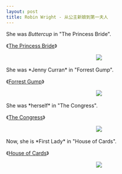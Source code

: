 ```yaml
---
layout: post
title: Robin Wright - 从公主新娘到第一夫人
---
```


She was *Buttercup* in "The Princess Bride".

《[The Princess Bride](http://movie.douban.com/subject/1297280/)》
<center><img class="poster" src="http://s3-ap-southeast-2.amazonaws.com/www.mojacc.com/robin-wright-princess-bride.jpg"></center>
<br/>
She was *Jenny Curran* in "Forrest Gump".

《[Forrest Gump](http://movie.douban.com/subject/1292720/)》
<center><img class="poster" src="http://s3-ap-southeast-2.amazonaws.com/www.mojacc.com/robin-wright-forest-gump.jpg"></center>
<br/>
She was *herself* in "The Congress".

《[The Congress](http://movie.douban.com/subject/6432898/)》
<center><img class="poster" src="http://s3-ap-southeast-2.amazonaws.com/www.mojacc.com/robin-wright-the-congress.jpg"></center>
<br/>
Now, she is *First Lady* in "House of Cards".

《[House of Cards](http://movie.douban.com/subject/22523356/)》
<center><img class="poster" src="http://s3-ap-southeast-2.amazonaws.com/www.mojacc.com/robin-wright-house-of-cards.jpg"></center>